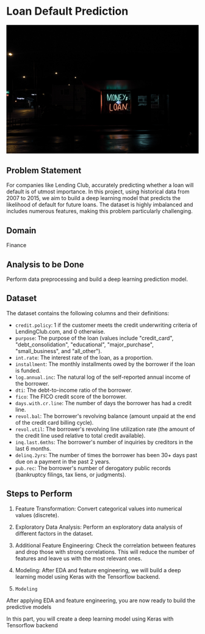 # Loan Default Prediction
<img src="p-2.jpg" alt="loan" width="600">

## Problem Statement
For companies like Lending Club, accurately predicting whether a loan will default is of utmost importance. In this project, using historical data from 2007 to 2015, we aim to build a deep learning model that predicts the likelihood of default for future loans. The dataset is highly imbalanced and includes numerous features, making this problem particularly challenging.

## Domain
Finance

## Analysis to be Done
Perform data preprocessing and build a deep learning prediction model.

## Dataset
The dataset contains the following columns and their definitions:

- `credit.policy`: 1 if the customer meets the credit underwriting criteria of LendingClub.com, and 0 otherwise.
- `purpose`: The purpose of the loan (values include "credit_card", "debt_consolidation", "educational", "major_purchase", "small_business", and "all_other").
- `int.rate`: The interest rate of the loan, as a proportion.
- `installment`: The monthly installments owed by the borrower if the loan is funded.
- `log.annual.inc`: The natural log of the self-reported annual income of the borrower.
- `dti`: The debt-to-income ratio of the borrower.
- `fico`: The FICO credit score of the borrower.
- `days.with.cr.line`: The number of days the borrower has had a credit line.
- `revol.bal`: The borrower's revolving balance (amount unpaid at the end of the credit card billing cycle).
- `revol.util`: The borrower's revolving line utilization rate (the amount of the credit line used relative to total credit available).
- `inq.last.6mths`: The borrower's number of inquiries by creditors in the last 6 months.
- `delinq.2yrs`: The number of times the borrower has been 30+ days past due on a payment in the past 2 years.
- `pub.rec`: The borrower's number of derogatory public records (bankruptcy filings, tax liens, or judgments).

## Steps to Perform

1. Feature Transformation: Convert categorical values into numerical values (discrete).

2. Exploratory Data Analysis: Perform an exploratory data analysis of different factors in the dataset.

3. Additional Feature Engineering: Check the correlation between features and drop those with strong correlations. This will reduce the number of features and leave us with the most relevant ones.

4. Modeling: After EDA and feature engineering, we will build a deep learning model using Keras with the Tensorflow backend.



4.     Modeling

After applying EDA and feature engineering, you are now ready to build the predictive models

In this part, you will create a deep learning model using Keras with Tensorflow backend
